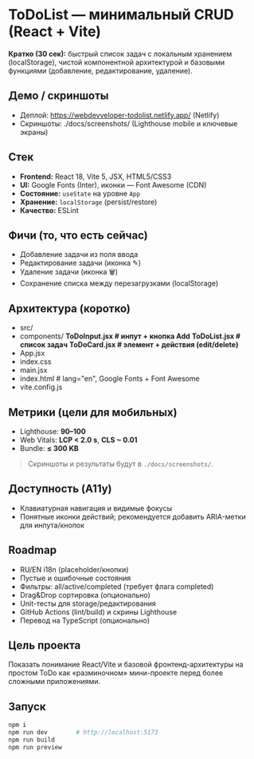 # ToDoList — минимальный CRUD (React + Vite)

**Кратко (30 сек):** быстрый список задач с локальным хранением (localStorage), чистой компонентной архитектурой и базовыми функциями (добавление, редактирование, удаление).

## Демо / скриншоты
- Деплой: https://webdevveloper-todolist.netlify.app/ (Netlify)
- Скриншоты: ./docs/screenshots/ (Lighthouse mobile и ключевые экраны)

## Стек
- **Frontend:** React 18, Vite 5, JSX, HTML5/CSS3
- **UI:** Google Fonts (Inter), иконки — Font Awesome (CDN)
- **Состояние:** `useState` на уровне `App`
- **Хранение:** `localStorage` (persist/restore)
- **Качество:** ESLint

## Фичи (то, что есть сейчас)
- Добавление задачи из поля ввода
- Редактирование задачи (иконка ✎)
- Удаление задачи (иконка 🗑)
- Сохранение списка между перезагрузками (localStorage)

## Архитектура (коротко)
- src/
- components/
  **ToDoInput.jsx # инпут + кнопка Add**
  **ToDoList.jsx # список задач**
  **ToDoCard.jsx # элемент + действия (edit/delete)**
- App.jsx
- index.css
- main.jsx
- index.html # lang="en", Google Fonts + Font Awesome
- vite.config.js

## Метрики (цели для мобильных)
- Lighthouse: **90–100**
- Web Vitals: **LCP < 2.0 s**, **CLS ~ 0.01**
- Bundle: **≤ 300 KB**
> Скриншоты и результаты будут в `./docs/screenshots/`.

## Доступность (A11y)
- Клавиатурная навигация и видимые фокусы
- Понятные иконки действий; рекомендуется добавить ARIA-метки для инпута/кнопок

## Roadmap
- RU/EN i18n (placeholder/кнопки)
- Пустые и ошибочные состояния
- Фильтры: all/active/completed (требует флага completed)
- Drag&Drop сортировка (опционально)
- Unit-тесты для storage/редактирования
- GitHub Actions (lint/build) и скрины Lighthouse
- Перевод на TypeScript (опционально)

## Цель проекта
Показать понимание React/Vite и базовой фронтенд-архитектуры на простом ToDo как «разминочном» мини-проекте перед более сложными приложениями.

## Запуск
```bash
npm i
npm run dev        # http://localhost:5173
npm run build
npm run preview
